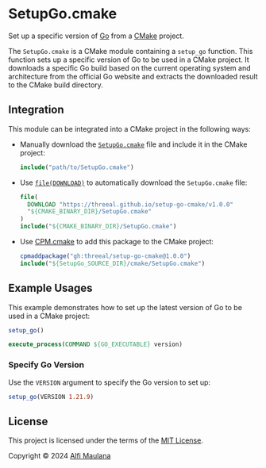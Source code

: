 # SetupGo.cmake

Set up a specific version of [Go](https://go.dev/) from a [CMake](https://cmake.org/) project.

The `SetupGo.cmake` is a CMake module containing a `setup_go` function.
This function sets up a specific version of Go to be used in a CMake project.
It downloads a specific Go build based on the current operating system and architecture from the official Go website and extracts the downloaded result to the CMake build directory.

## Integration

This module can be integrated into a CMake project in the following ways:

- Manually download the [`SetupGo.cmake`](./cmake/SetupGo.cmake) file and include it in the CMake project:
  ```cmake
  include("path/to/SetupGo.cmake")
  ```
- Use [`file(DOWNLOAD)`](https://cmake.org/cmake/help/latest/command/file.html#download) to automatically download the `SetupGo.cmake` file:
  ```cmake
  file(
    DOWNLOAD "https://threeal.github.io/setup-go-cmake/v1.0.0"
    "${CMAKE_BINARY_DIR}/SetupGo.cmake"
  )
  include("${CMAKE_BINARY_DIR}/SetupGo.cmake")
  ```
- Use [CPM.cmake](https://github.com/cpm-cmake/CPM.cmake) to add this package to the CMake project:
  ```cmake
  cpmaddpackage("gh:threeal/setup-go-cmake@1.0.0")
  include("${SetupGo_SOURCE_DIR}/cmake/SetupGo.cmake")
  ```

## Example Usages

This example demonstrates how to set up the latest version of Go to be used in a CMake project:

```cmake
setup_go()

execute_process(COMMAND ${GO_EXECUTABLE} version)
```

### Specify Go Version

Use the `VERSION` argument to specify the Go version to set up:

```cmake
setup_go(VERSION 1.21.9)
```

## License

This project is licensed under the terms of the [MIT License](./LICENSE).

Copyright © 2024 [Alfi Maulana](https://github.com/threeal)
